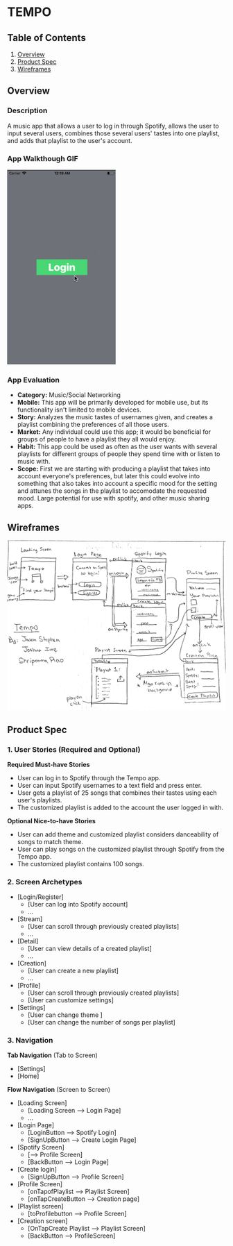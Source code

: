 TEMPO
===
## Table of Contents
1. [Overview](#Overview)
2. [Product Spec](#Product-Spec)
3. [Wireframes](#Wireframes)

## Overview
### Description
A music app that allows a user to log in through Spotify, allows the user to input several users, combines those several users' tastes into one playlist, and adds that playlist to the user's account. 

### App Walkthough GIF

<img src="gif.gif" width=250><br>

### App Evaluation
- **Category:**
Music/Social Networking
- **Mobile:**
This app will be primarily developed for mobile use, but its functionality isn't limited to mobile devices.
- **Story:**
Analyzes the music tastes of usernames given, and creates a playlist combining the preferences of all those users.
- **Market:**
Any individual could use this app; it would be beneficial for groups of people to have a playlist they all would enjoy.
- **Habit:**
This app could be used as often as the user wants with several playlists for different groups of people they spend time with or listen to music with. 
- **Scope:**
First we are starting with producing a playlist that takes into account everyone's preferences, but later this could evolve into something that also takes into account a specific mood for the setting and attunes the songs in the playlist to accomodate the requested mood. Large potential for use with spotify, and other music sharing apps. 


## Wireframes
<img src="wirefrane.png" width=600>


## Product Spec

### 1. User Stories (Required and Optional)

**Required Must-have Stories**

* User can log in to Spotify through the Tempo app. 
* User can input Spotify usernames to a text field and press enter. 
* User gets a playlist of 25 songs that combines their tastes using each user's playlists. 
* The customized playlist is added to the account the user logged in with. 

**Optional Nice-to-have Stories**

* User can add theme and customized playlist considers danceability of songs to match theme.
* User can play songs on the customized playlist through Spotify from the Tempo app. 
* The customized playlist contains 100 songs.

### 2. Screen Archetypes

* [Login/Register]
   * [User can log into Spotify account]
   * ...
* [Stream]
   * [User can scroll through previously created playlists]
   * ...
* [Detail]
   * [User can view details of a created playlist]
   * ...
* [Creation]
   * [User can create a new playlist]
   * ...
* [Profile]
   * [User can scroll through previously created playlists]
   * [User can customize settings]
* [Settings]
   * [User can change theme ]
   * [User can change the number of songs per playlist]

### 3. Navigation

**Tab Navigation** (Tab to Screen)

* [Settings]
* [Home]

**Flow Navigation** (Screen to Screen)

* [Loading Screen]
   * [Loading Screen --> Login Page]
   * ...
* [Login Page]
   * [LoginButton --> Spotify Login]
   * [SignUpButton --> Create Login Page]
* [Spotify Screen]
   * [--> Profile Screen]
   * [BackButton --> Login Page]
* [Create login]
   * [SignUpButton --> Profile Screen]
* [Profile Screen]
   * [onTapofPlaylist --> Playlist Screen]
   * [onTapCreateButton --> Creation page]
* [Playlist screen]
   * [toProfilebutton --> Profile Screen]
* [Creation screen]
   * [OnTapCreate Playlist --> Playlist Screen]
   * [BackButton --> ProfileScreen]
